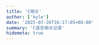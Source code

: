 ```yaml
---
title: 'C相关'
author: ['kyle']
date: '2025-07-26T16:17:05+08:00'
summary: 'C语言相关记录'
hidemeta: true
---
```

